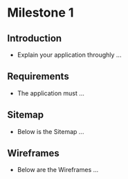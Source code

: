 # Milestone 1

## Introduction

- Explain your application throughly ...

## Requirements

- The application must ...

## Sitemap

- Below is the Sitemap ...

<!-- ![Sitemap Diagram](images/sitemap.png) -->

## Wireframes

- Below are the Wireframes ...

<!-- ![Wireframes Diagram](images/wireframes.png) -->
